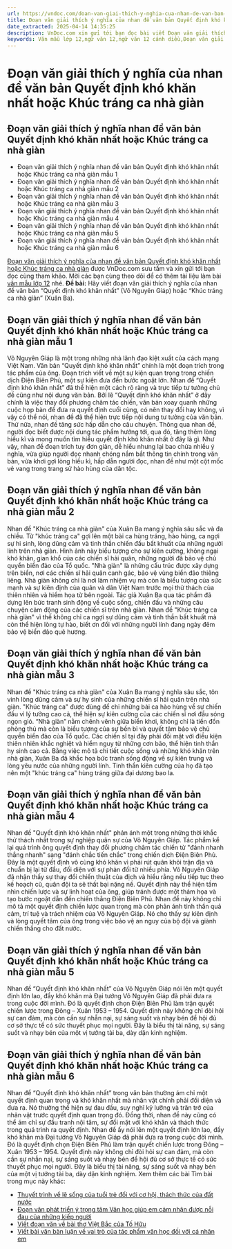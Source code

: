 ```yaml
---
url: https://vndoc.com/doan-van-giai-thich-y-nghia-cua-nhan-de-van-ban-quyet-dinh-kho-khan-nhat-hoac-khuc-trang-ca-nha-gian-326173
title: Đoạn văn giải thích ý nghĩa của nhan đề văn bản Quyết định khó khăn nhất hoặc Khúc tráng ca nhà giàn - VnDoc.com
date_extracted: 2025-04-14 14:35:25
description: VnDoc.com xin gửi tới bạn đọc bài viết Đoạn văn giải thích ý nghĩa của nhan đề văn bản Quyết định khó khăn nhất hoặc Khúc tráng ca nhà giàn. Mời các bạn cùng theo dõi bài viết.
keywords: Văn mẫu lớp 12,ngữ văn 12,ngữ văn 12 cánh diều,Đoạn văn giải thích ý nghĩa của nhan đề văn bản Quyết định khó khăn nhất hoặc Khúc tráng ca nhà giàn,Đoạn văn giải thích ý nghĩa nhan đề,Đoạn văn giải thích ý nghĩa nhan đề văn bản Quyết định khó khăn nhất,Đoạn văn giải thích ý nghĩa nhan đề văn bản khúc tráng ca nhà giàn,khúc tráng ca nhà giàn,quyết định khó khăn nhất
---
```


# Đoạn văn giải thích ý nghĩa của nhan đề văn bản Quyết định khó khăn nhất hoặc Khúc tráng ca nhà giàn
## Đoạn văn giải thích ý nghĩa nhan đề văn bản Quyết định khó khăn nhất hoặc Khúc tráng ca nhà giàn
  * Đoạn văn giải thích ý nghĩa nhan đề văn bản Quyết định khó khăn nhất hoặc Khúc tráng ca nhà giàn mẫu 1
  * Đoạn văn giải thích ý nghĩa nhan đề văn bản Quyết định khó khăn nhất hoặc Khúc tráng ca nhà giàn mẫu 2
  * Đoạn văn giải thích ý nghĩa nhan đề văn bản Quyết định khó khăn nhất hoặc Khúc tráng ca nhà giàn mẫu 3
  * Đoạn văn giải thích ý nghĩa nhan đề văn bản Quyết định khó khăn nhất hoặc Khúc tráng ca nhà giàn mẫu 4
  * Đoạn văn giải thích ý nghĩa nhan đề văn bản Quyết định khó khăn nhất hoặc Khúc tráng ca nhà giàn mẫu 5
  * Đoạn văn giải thích ý nghĩa nhan đề văn bản Quyết định khó khăn nhất hoặc Khúc tráng ca nhà giàn mẫu 6

[Đoạn văn giải thích ý nghĩa của nhan đề văn bản Quyết định khó khăn nhất hoặc Khúc tráng ca nhà giàn](<https://vndoc.com/doan-van-giai-thich-y-nghia-cua-nhan-de-van-ban-quyet-dinh-kho-khan-nhat-hoac-khuc-trang-ca-nha-gian-326173>) được VnDoc.com sưu tầm và xin gửi tới bạn đọc cùng tham khảo. Mời các bạn cùng theo dõi để có thêm tài liệu làm bài [văn mẫu lớp 12](<https://vndoc.com/van-mau-lop12>) nhé.
**Đề bài:** Hãy viết đoạn văn giải thích ý nghĩa của nhan đề văn bản “Quyết định khó khăn nhất” \(Võ Nguyên Giáp\) hoặc “Khúc tráng ca nhà giàn” \(Xuân Ba\).
## Đoạn văn giải thích ý nghĩa nhan đề văn bản Quyết định khó khăn nhất hoặc Khúc tráng ca nhà giàn mẫu 1
Võ Nguyên Giáp là một trong những nhà lãnh đạo kiệt xuất của cách mạng Việt Nam. Văn bản “Quyết định khó khăn nhất” chính là một đoạn trích trong tác phẩm của ông. Đoạn trích viết về một sự kiện quan trọng trong chiến dịch Điện Biên Phủ, một sự kiện đưa đến bước ngoặt lớn. Nhan đề “Quyết định khó khăn nhất” đã thể hiện một cách rõ ràng và trực tiếp tư tưởng chủ đề cũng như nội dung văn bản. Bởi lẽ “Quyết định khó khăn nhất” ở đây chính là việc thay đổi phương châm tác chiến, văn bản xoay quanh những cuộc họp bàn để đưa ra quyết định cuối cùng, có nên thay đổi hay không, vì vậy có thể nói, nhan đề đã thể hiện trực tiếp nội dung tư tưởng của văn bản. Thứ nữa, nhan đề tăng sức hấp dẫn cho câu chuyện. Thông qua nhan đề, người đọc biết được nội dung tác phẩm hướng tới, qua đó, tăng thêm lòng hiếu kì và mong muốn tìm hiểu quyết định khó khăn nhất ở đây là gì. Như vậy, nhan đề đoạn trích tuy đơn giản, dễ hiểu nhưng lại bao chứa nhiều ý nghĩa, vừa giúp người đọc nhanh chóng nắm bắt thông tin chính trong văn bản, vừa khơi gợi lòng hiếu kì, hấp dẫn người đọc, nhan đề như một cột mốc vẻ vang trong trang sử hào hùng của dân tộc.
## Đoạn văn giải thích ý nghĩa nhan đề văn bản Quyết định khó khăn nhất hoặc Khúc tráng ca nhà giàn mẫu 2
Nhan đề "Khúc tráng ca nhà giàn" của Xuân Ba mang ý nghĩa sâu sắc và đa chiều. Từ "khúc tráng ca" gợi lên một bài ca hùng tráng, hào hùng, ca ngợi sự hi sinh, lòng dũng cảm và tinh thần chiến đấu bất khuất của những người lính trên nhà giàn. Hình ảnh này biểu tượng cho sự kiên cường, không ngại khó khăn, gian khổ của các chiến sĩ hải quân, những người đã bảo vệ chủ quyền biển đảo của Tổ quốc. "Nhà giàn" là những cấu trúc được xây dựng trên biển, nơi các chiến sĩ hải quân canh gác, bảo vệ vùng biển đảo thiêng liêng. Nhà giàn không chỉ là nơi làm nhiệm vụ mà còn là biểu tượng của sức mạnh và sự kiên định của quân và dân Việt Nam trước mọi thử thách của thiên nhiên và hiểm họa từ bên ngoài. Tác giả Xuân Ba qua tác phẩm đã dựng lên bức tranh sinh động về cuộc sống, chiến đấu và những câu chuyện cảm động của các chiến sĩ trên nhà giàn. Nhan đề "Khúc tráng ca nhà giàn" vì thế không chỉ ca ngợi sự dũng cảm và tinh thần bất khuất mà còn thể hiện lòng tự hào, biết ơn đối với những người lính đang ngày đêm bảo vệ biển đảo quê hương.
## Đoạn văn giải thích ý nghĩa nhan đề văn bản Quyết định khó khăn nhất hoặc Khúc tráng ca nhà giàn mẫu 3
Nhan đề "Khúc tráng ca nhà giàn" của Xuân Ba mang ý nghĩa sâu sắc, tôn vinh lòng dũng cảm và sự hy sinh của những chiến sĩ hải quân trên nhà giàn. "Khúc tráng ca" được dùng để chỉ những bài ca hào hùng về sự chiến đấu vì lý tưởng cao cả, thể hiện sự kiên cường của các chiến sĩ nơi đầu sóng ngọn gió. “Nhà giàn” nằm chênh vênh giữa biển khơi, không chỉ là tiền đồn phòng thủ mà còn là biểu tượng của sự bền bỉ và quyết tâm bảo vệ chủ quyền biển đảo của Tổ quốc. Các chiến sĩ tại đây phải đối mặt với điều kiện thiên nhiên khắc nghiệt và hiểm nguy từ những cơn bão, thể hiện tinh thần hy sinh cao cả. Bằng việc mô tả chi tiết cuộc sống và những khó khăn trên nhà giàn, Xuân Ba đã khắc họa bức tranh sống động về sự kiên trung và lòng yêu nước của những người lính. Tinh thần kiên cường của họ đã tạo nên một "khúc tráng ca" hùng tráng giữa đại dương bao la.
## Đoạn văn giải thích ý nghĩa nhan đề văn bản Quyết định khó khăn nhất hoặc Khúc tráng ca nhà giàn mẫu 4
Nhan đề "Quyết định khó khăn nhất" phản ánh một trong những thời khắc thử thách nhất trong sự nghiệp quân sự của Võ Nguyên Giáp. Tác phẩm kể lại quá trình ông quyết định thay đổi phương châm tác chiến từ "đánh nhanh thắng nhanh" sang "đánh chắc tiến chắc" trong chiến dịch Điện Biên Phủ. Đây là một quyết định vô cùng khó khăn vì phải rút quân khỏi trận địa và chuẩn bị lại từ đầu, đối diện với sự phản đối từ nhiều phía. Võ Nguyên Giáp đã nhận thấy sự thay đổi chiến thuật của địch và hiểu rằng nếu tiếp tục theo kế hoạch cũ, quân đội ta sẽ thất bại nặng nề. Quyết định này thể hiện tầm nhìn chiến lược và sự linh hoạt của ông, giúp tránh được một thảm họa và tạo bước ngoặt dẫn đến chiến thắng Điện Biên Phủ. Nhan đề này không chỉ mô tả một quyết định chiến lược quan trọng mà còn phản ánh tinh thần quả cảm, trí tuệ và trách nhiệm của Võ Nguyên Giáp. Nó cho thấy sự kiên định và lòng quyết tâm của ông trong việc bảo vệ an nguy của bộ đội và giành chiến thắng cho đất nước.
## Đoạn văn giải thích ý nghĩa nhan đề văn bản Quyết định khó khăn nhất hoặc Khúc tráng ca nhà giàn mẫu 5
Nhan đề “Quyết định khó khăn nhất” của Võ Nguyên Giáp nói lên một quyết định lớn lao, đầy khó khăn mà Đại tướng Võ Nguyên Giáp đã phải đưa ra trong cuộc đời mình. Đó là quyết định chọn Điện Biên Phủ làm trận quyết chiến lược trong Đông – Xuân 1953 – 1954. Quyết định này không chỉ đòi hỏi sự can đảm, mà còn cần sự nhẫn nại, sự sáng suốt và nhạy bén để hội đủ cơ sở thực tế có sức thuyết phục mọi người. Đây là biểu thị tài năng, sự sáng suốt và nhạy bén của một vị tướng tài ba, dày dặn kinh nghiệm.
## Đoạn văn giải thích ý nghĩa nhan đề văn bản Quyết định khó khăn nhất hoặc Khúc tráng ca nhà giàn mẫu 6
Nhan đề “Quyết định khó khăn nhất” trong văn bản thường ám chỉ một quyết định quan trọng và khó khăn nhất mà nhân vật chính phải đối diện và đưa ra. Nó thường thể hiện sự đau đầu, suy nghĩ kỹ lưỡng và trăn trở của nhân vật trước quyết định quan trọng đó. Đồng thời, nhan đề này cũng có thể ám chỉ sự đấu tranh nội tâm, sự đối mặt với khó khăn và thách thức trong quá trình ra quyết định. Nhan đề ấy nói lên một quyết định lớn lao, đầy khó khăn mà Đại tướng Võ Nguyên Giáp đã phải đưa ra trong cuộc đời mình. Đó là quyết định chọn Điện Biên Phủ làm trận quyết chiến lược trong Đông – Xuân 1953 – 1954. Quyết định này không chỉ đòi hỏi sự can đảm, mà còn cần sự nhẫn nại, sự sáng suốt và nhạy bén để hội đủ cơ sở thực tế có sức thuyết phục mọi người. Đây là biểu thị tài năng, sự sáng suốt và nhạy bén của một vị tướng tài ba, dày dặn kinh nghiệm.
Xem thêm các bài Tìm bài trong mục này khác:
  * [Thuyết trình về lẽ sống của tuổi trẻ đối với cơ hội, thách thức của đất nước](</thuyet-trinh-ve-le-song-cua-tuoi-tre-doi-voi-co-hoi-thach-thuc-cua-dat-nuoc-326174>)
  * [Đoạn văn phát triển ý trọng tâm Văn học giúp em cảm nhận được nỗi đau của những kiếp người](</doan-van-phat-trien-y-trong-tam-van-hoc-giup-em-cam-nhan-duoc-noi-dau-cua-nhung-kiep-nguoi-326182>)
  * [Viết đoạn văn về bài thơ Việt Bắc của Tố Hữu](</viet-doan-van-ve-bai-tho-viet-bac-cua-to-huu-326448>)
  * [Viết bài văn bàn luận về vai trò của tác phẩm văn học đối với cá nhân em](</viet-bai-van-ban-luan-ve-vai-tro-cua-tac-pham-van-hoc-doi-voi-ca-nhan-em-326450>)

